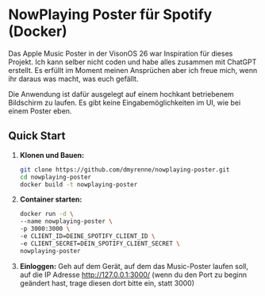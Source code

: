 # NowPlaying Poster für Spotify (Docker)

Das Apple Music Poster in der VisonOS 26 war Inspiration für dieses Projekt. Ich kann selber nicht coden und habe alles zusammen mit ChatGPT erstellt. Es erfüllt im Moment meinen Ansprüchen aber ich freue mich, wenn ihr daraus was macht, was euch gefällt.

Die Anwendung ist dafür ausgelegt auf einem hochkant betriebenem Bildschirm zu laufen. Es gibt keine Eingabemöglichkeiten im UI, wie bei einem Poster eben.

## Quick Start

1. **Klonen und Bauen:**
   ```sh
   git clone https://github.com/dmyrenne/nowplaying-poster.git
   cd nowplaying-poster
   docker build -t nowplaying-poster

2. **Container starten:**
   ```sh
   docker run -d \
   --name nowplaying-poster \
   -p 3000:3000 \
   -e CLIENT_ID=DEINE_SPOTIFY_CLIENT_ID \
   -e CLIENT_SECRET=DEIN_SPOTIFY_CLIENT_SECRET \
   nowplaying-poster

3. **Einloggen:**
Geh auf dem Gerät, auf dem das Music-Poster laufen soll, auf die IP Adresse http://127.0.0.1:3000/ (wenn du den Port zu beginn geändert hast, trage diesen dort bitte ein, statt 3000)